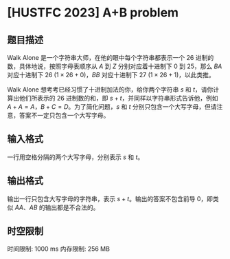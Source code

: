 # [HUSTFC 2023] A+B problem

## 题目描述

Walk Alone 是一个字符串大师，在他的眼中每个字符串都表示一个 $26$ 进制的数，具体地说，按照字母表顺序从 $A$ 到 $Z$ 分别对应着十进制下 $0$ 到 $25$，那么 $BA$ 对应十进制下 $26\ (1\times 26+0)$，$BB$ 对应十进制下 $27\ (1\times 26+1)$，以此类推。

Walk Alone 想考考已经习惯了十进制加法的你，给你两个字符串 $s$ 和 $t$，请你计算出他们所表示的 $26$ 进制数的和，即 $s+t$，并同样以字符串形式告诉他，例如 $A+A=A$，$B+C=D$。为了简化问题，$s$ 和 $t$ 分别只包含一个大写字母，但请注意，答案不一定只包含一个大写字母。

## 输入格式

一行用空格分隔的两个大写字母，分别表示 $s$ 和 $t$。

## 输出格式

输出一行只包含大写字母的字符串，表示 $s+t$。输出的答案不包含前导 $0$，即类似 $AA$、$AB$ 的输出都是不合法的。

## 时空限制

时间限制: 1000 ms
内存限制: 256 MB
